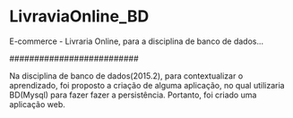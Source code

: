 # LivraviaOnline_BD
E-commerce - Livraria Online, para a disciplina de banco de dados...

########################## 

Na disciplina de banco de dados(2015.2), para contextualizar o aprendizado, foi proposto a criação de alguma aplicação, no qual utilizaria BD(Mysql) para fazer fazer a persistência. Portanto, foi criado uma aplicação web.
